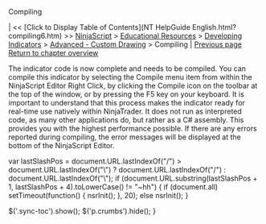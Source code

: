 ﻿










 


Compiling







| &lt;&lt; [Click to Display Table of Contents](NT HelpGuide English.html?compiling6.htm) &gt;&gt;
 [NinjaScript](ninjascript.htm) &gt; [Educational Resources](educational_resources.htm) &gt; [Developing Indicators](developing_indicators.htm) &gt; [Advanced - Custom Drawing](advanced_-_custom_drawing.htm) &gt;
Compiling | [Previous page](entering_calculation_logic6.htm)
[Return to chapter overview](advanced_-_custom_drawing.htm)










The indicator code is now complete and needs to be compiled. You can compile this indicator by selecting the Compile menu item from within the NinjaScript Editor Right Click, by clicking the Compile icon on the toolbar at the top of the window, or by pressing the F5 key on your keyboard. It is important to understand that this process makes the indicator ready for real-time use natively within NinjaTrader. It does not run as interpreted code, as many other applications do, but rather as a C# assembly. This provides you with the highest performance possible. If there are any errors reported during compiling, the error messages will be displayed at the bottom of the NinjaScript Editor.





 
 var lastSlashPos = document.URL.lastIndexOf("/") &gt; document.URL.lastIndexOf("\\") ? document.URL.lastIndexOf("/") : document.URL.lastIndexOf("\\");
 if (document.URL.substring(lastSlashPos + 1, lastSlashPos + 4).toLowerCase() != "~hh") {
 if (document.all) setTimeout(function() {
 nsrInit();
 }, 20);
 else nsrInit();
 }
 
 
 $('.sync-toc').show();
 $('p.crumbs').hide();
 }
 
 
 



